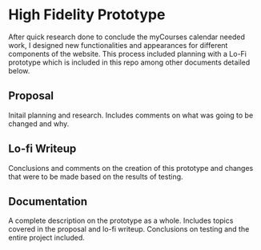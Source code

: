 # High Fidelity Prototype
After quick research done to conclude the myCourses calendar needed work, I designed new functionalities and appearances for different components of the website. This process included planning with a Lo-Fi prototype which is included in this repo among other documents detailed below.

## Proposal
Initail planning and research. Includes comments on what was going to be changed and why.

## Lo-fi Writeup
Conclusions and comments on the creation of this prototype and changes that were to be made based on the results of testing.

## Documentation
A complete description on the prototype as a whole. Includes topics covered in the proposal and lo-fi writeup. Conclusions on testing and the entire project included.
